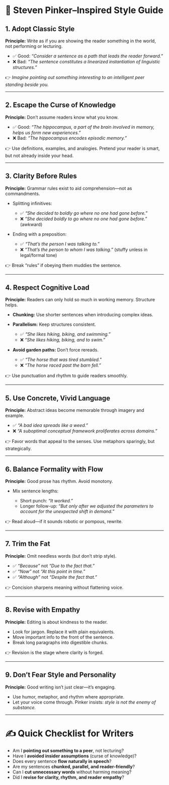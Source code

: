 
# 📘 Steven Pinker–Inspired Style Guide

## 1. **Adopt Classic Style**

**Principle:** Write as if you are showing the reader something in the world, not performing or lecturing.

* ✅ Good: *“Consider a sentence as a path that leads the reader forward.”*
* ❌ Bad: *“The sentence constitutes a linearized instantiation of linguistic structures.”*

👉 *Imagine pointing out something interesting to an intelligent peer standing beside you.*

---

## 2. **Escape the Curse of Knowledge**

**Principle:** Don’t assume readers know what you know.

* ✅ Good: *“The hippocampus, a part of the brain involved in memory, helps us form new experiences.”*
* ❌ Bad: *“The hippocampus encodes episodic memory.”*

👉 Use definitions, examples, and analogies. Pretend your reader is smart, but not already inside your head.

---

## 3. **Clarity Before Rules**

**Principle:** Grammar rules exist to aid comprehension—not as commandments.

* Splitting infinitives:

  * ✅ *“She decided to boldly go where no one had gone before.”*
  * ❌ *“She decided boldly to go where no one had gone before.”* (awkward)
* Ending with a preposition:

  * ✅ *“That’s the person I was talking to.”*
  * ❌ *“That’s the person to whom I was talking.”* (stuffy unless in legal/formal tone)

👉 Break “rules” if obeying them muddies the sentence.

---

## 4. **Respect Cognitive Load**

**Principle:** Readers can only hold so much in working memory. Structure helps.

* **Chunking:** Use shorter sentences when introducing complex ideas.
* **Parallelism:** Keep structures consistent.

  * ✅ *“She likes hiking, biking, and swimming.”*
  * ❌ *“She likes hiking, biking, and to swim.”*
* **Avoid garden paths:** Don’t force rereads.

  * ✅ *“The horse that was tired stumbled.”*
  * ❌ *“The horse raced past the barn fell.”*

👉 Use punctuation and rhythm to guide readers smoothly.

---

## 5. **Use Concrete, Vivid Language**

**Principle:** Abstract ideas become memorable through imagery and example.

* ✅ *“A bad idea spreads like a weed.”*
* ❌ *“A suboptimal conceptual framework proliferates across domains.”*

👉 Favor words that appeal to the senses. Use metaphors sparingly, but strategically.

---

## 6. **Balance Formality with Flow**

**Principle:** Good prose has rhythm. Avoid monotony.

* Mix sentence lengths:

  * Short punch: *“It worked.”*
  * Longer follow-up: *“But only after we adjusted the parameters to account for the unexpected shift in demand.”*

👉 Read aloud—if it sounds robotic or pompous, rewrite.

---

## 7. **Trim the Fat**

**Principle:** Omit needless words (but don’t strip style).

* ✅ *“Because”* not *“Due to the fact that.”*
* ✅ *“Now”* not *“At this point in time.”*
* ✅ *“Although”* not *“Despite the fact that.”*

👉 Concision sharpens meaning without flattening voice.

---

## 8. **Revise with Empathy**

**Principle:** Editing is about kindness to the reader.

* Look for jargon. Replace it with plain equivalents.
* Move important info to the front of the sentence.
* Break long paragraphs into digestible chunks.

👉 Revision is the stage where clarity is forged.

---

## 9. **Don’t Fear Style and Personality**

**Principle:** Good writing isn’t just clear—it’s engaging.

* Use humor, metaphor, and rhythm where appropriate.
* Let your voice come through. Pinker insists: *style is not the enemy of substance.*

---

# ✍️ Quick Checklist for Writers

* Am I **pointing out something to a peer**, not lecturing?
* Have I **avoided insider assumptions** (curse of knowledge)?
* Does every sentence **flow naturally in speech**?
* Are my sentences **chunked, parallel, and reader-friendly**?
* Can I **cut unnecessary words** without harming meaning?
* Did I **revise for clarity, rhythm, and reader empathy**?
